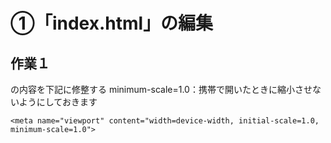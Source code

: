 # ①「index.html」の編集

## 作業１　

<meta name="viewport">の内容を下記に修整する
minimum-scale=1.0：携帯で開いたときに縮小させないようにしておきます

```
<meta name="viewport" content="width=device-width, initial-scale=1.0, minimum-scale=1.0">
```
